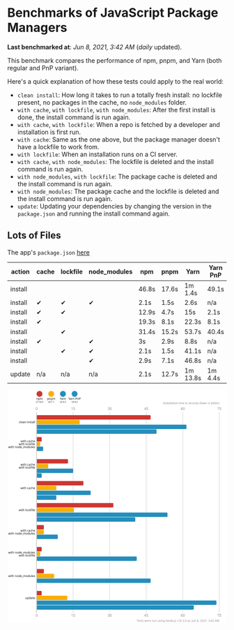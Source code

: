 # Benchmarks of JavaScript Package Managers

**Last benchmarked at**: _Jun 8, 2021, 3:42 AM_ (_daily_ updated).

This benchmark compares the performance of npm, pnpm, and Yarn (both regular and PnP variant).

Here's a quick explanation of how these tests could apply to the real world:

- `clean install`: How long it takes to run a totally fresh install: no lockfile present, no packages in the cache, no `node_modules` folder.
- `with cache`, `with lockfile`, `with node_modules`: After the first install is done, the install command is run again.
- `with cache`, `with lockfile`: When a repo is fetched by a developer and installation is first run.
- `with cache`: Same as the one above, but the package manager doesn't have a lockfile to work from.
- `with lockfile`: When an installation runs on a CI server.
- `with cache`, `with node_modules`: The lockfile is deleted and the install command is run again.
- `with node_modules`, `with lockfile`: The package cache is deleted and the install command is run again.
- `with node_modules`: The package cache and the lockfile is deleted and the install command is run again.
- `update`: Updating your dependencies by changing the version in the `package.json` and running the install command again.

## Lots of Files

The app's `package.json` [here](https://github.com/pnpm/pnpm.github.io/blob/main/benchmarks/fixtures/alotta-files/package.json)

| action  | cache | lockfile | node_modules| npm | pnpm | Yarn | Yarn PnP |
| ---     | ---   | ---      | ---         | --- | ---  | ---  | ---      |
| install |       |          |             | 46.8s | 17.6s | 1m 1.4s | 49.1s |
| install | ✔     | ✔        | ✔           | 2.1s | 1.5s | 2.6s | n/a |
| install | ✔     | ✔        |             | 12.9s | 4.7s | 15s | 2.1s |
| install | ✔     |          |             | 19.3s | 8.1s | 22.3s | 8.1s |
| install |       | ✔        |             | 31.4s | 15.2s | 53.7s | 40.4s |
| install | ✔     |          | ✔           | 3s | 2.9s | 8.8s | n/a |
| install |       | ✔        | ✔           | 2.1s | 1.5s | 41.1s | n/a |
| install |       |          | ✔           | 2.9s | 7.1s | 46.8s | n/a |
| update  | n/a   | n/a      | n/a         | 2.1s | 12.7s | 1m 13.8s | 1m 4.4s |

![Graph of the alotta-files results](../../static/img/benchmarks/alotta-files.svg)